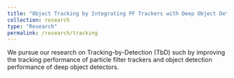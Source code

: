 ```yaml
---
title: "Object Tracking by Integrating PF Trackers with Deep Object Detectors "
collection: research
type: "Research"
permalink: /research/tracking
---
```


We pursue our research on Tracking-by-Detection (TbD) such by improving the tracking performance of particle filter trackers and object detection performance of deep object detectors. 
